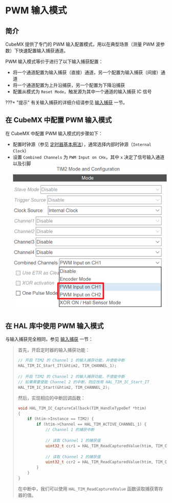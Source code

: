 # PWM 输入模式
## 简介
CubeMX 提供了专门的 PWM 输入配置模式，用以在典型场景（测量 PWM 波参数）下快速配置输入捕获通道。

PWM 输入模式等价于进行了以下输入捕获配置：

- 将一个通道配置为输入捕获（直接）通道，另一个配置为输入捕获（间接）通道
- 将一个通道配置为上升沿捕获，另一个配置为下降沿捕获
- 配置从模式为 `Reset Mode`，触发源为其中一个通道的输入捕获 IC 信号

???+ "提示"
    有关输入捕获的详细介绍请参见 [输入捕获](../input_capture/index.md) 一节。

## 在 CubeMX 中配置 PWM 输入模式
在 CubeMX 中配置 PWM 输入模式的步骤如下：

- 配置时钟源（参见 [定时器基本用法](../basic/index.md)），通常选择内部时钟源（`Internal Clock`）
- 设置 `Combined Channels` 为 `PWM Input on CHx`，其中 `x` 决定了信号输入通道以及引脚
  ![](cubemx_configuration.png)

## 在 HAL 库中使用 PWM 输入模式
与输入捕获完全相同，参见 [输入捕获](../input_capture/index.md) 一节：

> 首先，开启定时器的输入捕获功能：
> 
> ```c
> // 开启 TIM2 的 Channel 1 的输入捕获功能，并使能中断
> HAL_TIM_IC_Start_IT(&htim2, TIM_CHANNEL_1);
> 
> // 开启 TIM2 的 Channel 2 的输入捕获功能，不使能中断
> // 如果需要使能 Channel 2 的中断，则应改用 HAL_TIM_IC_Start_IT
> HAL_TIM_IC_Start(&htim2, TIM_CHANNEL_2);
> ```
> 
> 然后，实现相应的中断回调函数：
> 
> ```c
> void HAL_TIM_IC_CaptureCallback(TIM_HandleTypeDef *htim)
> {
>     if (htim->Instance == TIM2) {
>         if (htim->Channel == HAL_TIM_ACTIVE_CHANNEL_1) {
>             // Channel 1 的捕获中断
> 
>             // 读取 Channel 1 的捕获值
>             uint32_t ccr1 = HAL_TIM_ReadCapturedValue(htim, TIM_CHANNEL_1);
> 
>             // 读取 Channel 2 的捕获值
>             uint32_t ccr2 = HAL_TIM_ReadCapturedValue(htim, TIM_CHANNEL_2);
>         }
>     }
> }
> ```
> 
> 在中断中，我们可以使用 `HAL_TIM_ReadCapturedValue` 函数读取捕获寄存器的值。